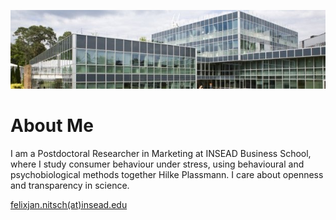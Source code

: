 
![INSEAD](/images/header.jpeg)

# About Me

I am a Postdoctoral Researcher in Marketing at INSEAD Business School, where I study consumer behaviour under stress, using behavioural and psychobiological methods together Hilke Plassmann. I care about
openness and transparency in science.

[felixjan.nitsch(at)insead.edu](mailto::felixjan.nitsch@insead.edu) 